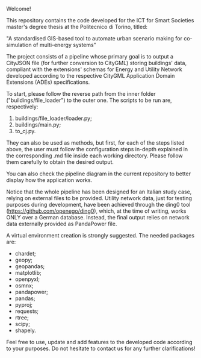 Welcome! 

This repository contains the code developed for the ICT for Smart Societies master's degree thesis at the Politecnico di Torino, titled:

"A standardised GIS-based tool to automate urban scenario making for co-simulation of multi-energy systems"

The project consists of a pipeline whose primary goal is to output a CityJSON file (for further conversion to CityGML) storing buildings' data, compliant
with the extensions' schemas for Energy and Utility Network developed according to the respective CityGML Application Domain Extensions (ADEs) specifications. 

To start, please follow the reverse path from the inner folder ("buildings/file_loader") to the outer one.
The scripts to be run are, respectively:

1) buildings/file_loader/loader.py;
2) buildings/main.py;
3) to_cj.py.


They can also be used as methods, but first, for each of the steps listed above, the user must follow the configuration steps in-depth explained in the corresponding .md file inside each working directory.
Please follow them carefully to obtain the desired output. 

You can also check the pipeline diagram in the current repository to better display how the application works.

Notice that the whole pipeline has been designed for an Italian study case, relying on external files to be provided.
Utility network data, just for testing purposes during development, have been achieved through the ding0 tool (https://github.com/openego/ding0), which, at the time of writing, works ONLY over a German database. 
Instead, the final output relies on network data externally provided as PandaPower file.

A virtual environment creation is strongly suggested. The needed packages are:
 
- chardet;
- geopy;
- geopandas;
- matplotlib;
- openpyxl;
- osmnx;
- pandapower;
- pandas;
- pyproj;
- requests;
- rtree;
- scipy;
- shapely.

Feel free to use, update and add features to the developed code according to your purposes. 
Do not hesitate to contact us for any further clarifications!

